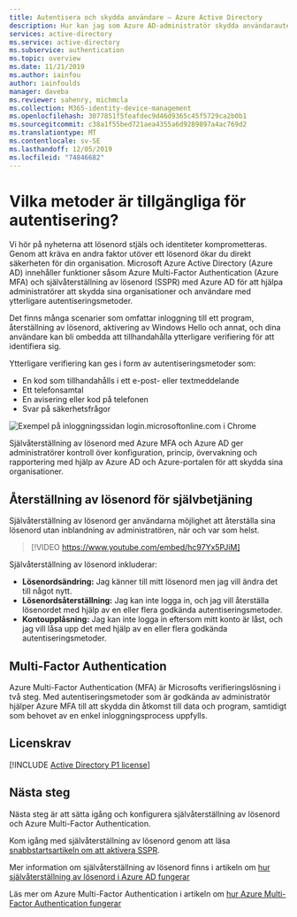 ```yaml
---
title: Autentisera och skydda användare – Azure Active Directory
description: Hur kan jag som Azure AD-administratör skydda användarautentisering och samtidigt minska påverkan för slutanvändarna?
services: active-directory
ms.service: active-directory
ms.subservice: authentication
ms.topic: overview
ms.date: 11/21/2019
ms.author: iainfou
author: iainfoulds
manager: daveba
ms.reviewer: sahenry, michmcla
ms.collection: M365-identity-device-management
ms.openlocfilehash: 3077851f5feafdec9d46d9365c45f5729ca2b0b1
ms.sourcegitcommit: c38a1f55bed721aea4355a6d9289897a4ac769d2
ms.translationtype: MT
ms.contentlocale: sv-SE
ms.lasthandoff: 12/05/2019
ms.locfileid: "74846682"
---
```

# <a name="what-methods-are-available-for-authentication"></a>Vilka metoder är tillgängliga för autentisering?

Vi hör på nyheterna att lösenord stjäls och identiteter komprometteras. Genom att kräva en andra faktor utöver ett lösenord ökar du direkt säkerheten för din organisation. Microsoft Azure Active Directory (Azure AD) innehåller funktioner såsom Azure Multi-Factor Authentication (Azure MFA) och självåterställning av lösenord (SSPR) med Azure AD för att hjälpa administratörer att skydda sina organisationer och användare med ytterligare autentiseringsmetoder.

Det finns många scenarier som omfattar inloggning till ett program, återställning av lösenord, aktivering av Windows Hello och annat, och dina användare kan bli ombedda att tillhandahålla ytterligare verifiering för att identifiera sig.

Ytterligare verifiering kan ges i form av autentiseringsmetoder som:

* En kod som tillhandahålls i ett e-post- eller textmeddelande
* Ett telefonsamtal
* En avisering eller kod på telefonen
* Svar på säkerhetsfrågor

![Exempel på inloggningssidan login.microsoftonline.com i Chrome](media/overview-authentication/overview-login.png)

Självåterställning av lösenord med Azure MFA och Azure AD ger administratörer kontroll över konfiguration, princip, övervakning och rapportering med hjälp av Azure AD och Azure-portalen för att skydda sina organisationer.

## <a name="self-service-password-reset"></a>Återställning av lösenord för självbetjäning

Självåterställning av lösenord ger användarna möjlighet att återställa sina lösenord utan inblandning av administratören, när och var som helst.

> [!VIDEO https://www.youtube.com/embed/hc97Yx5PJiM]

Självåterställning av lösenord inkluderar:

* **Lösenordsändring:** Jag känner till mitt lösenord men jag vill ändra det till något nytt.
* **Lösenordsåterställning:** Jag kan inte logga in, och jag vill återställa lösenordet med hjälp av en eller flera godkända autentiseringsmetoder.
* **Kontoupplåsning:** Jag kan inte logga in eftersom mitt konto är låst, och jag vill låsa upp det med hjälp av en eller flera godkända autentiseringsmetoder.

## <a name="multi-factor-authentication"></a>Multi-Factor Authentication

Azure Multi-Factor Authentication (MFA) är Microsofts verifieringslösning i två steg. Med autentiseringsmetoder som är godkända av administratör hjälper Azure MFA till att skydda din åtkomst till data och program, samtidigt som behovet av en enkel inloggningsprocess uppfylls.

## <a name="license-requirements"></a>Licenskrav

[!INCLUDE [Active Directory P1 license](../../../includes/active-directory-p1-license.md)]

## <a name="next-steps"></a>Nästa steg

Nästa steg är att sätta igång och konfigurera självåterställning av lösenord och Azure Multi-Factor Authentication.

Kom igång med självåterställning av lösenord genom att läsa [snabbstartsartikeln om att aktivera SSPR](quickstart-sspr.md).

Mer information om självåterställning av lösenord finns i artikeln om [hur självåterställning av lösenord i Azure AD fungerar](concept-sspr-howitworks.md)

Läs mer om Azure Multi-Factor Authentication i artikeln om [hur Azure Multi-Factor Authentication fungerar](concept-mfa-howitworks.md)

